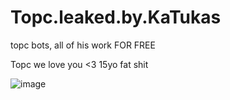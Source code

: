 # Topc.leaked.by.KaTukas
topc bots, all of his work FOR FREE

Topc we love you <3 
15yo fat shit

![image](https://github.com/KaTuKas1/Topc.leaked.by.KaTukas/assets/107064155/aac80dcd-7b53-4fdf-8246-5d60fa0bd6b1)
